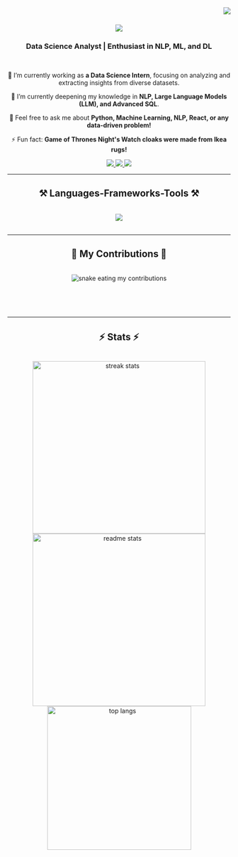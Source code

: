 <img align="right" src="https://visitor-badge.laobi.icu/badge?page_id=indranil143.indranil143" />

<h1 align="center">
    <img src="https://readme-typing-svg.herokuapp.com/?font=Righteous&size=35&center=true&vCenter=true&width=500&height=70&duration=4000&lines=Hi+There!+👋;+I'm+Indranil+Bandyopadhyay!;" />
</h1>

<h3 align="center">Data Science Analyst | Enthusiast in NLP, ML, and DL</h3>

<br/>

<div align="center">
 
 🔭 I’m currently working as **a Data Science Intern**, focusing on analyzing and extracting insights from diverse datasets.
 
 🌱 I’m currently deepening my knowledge in **NLP, Large Language Models (LLM), and Advanced SQL**.
 
 💬 Feel free to ask me about **Python, Machine Learning, NLP, React, or any data-driven problem!**
 
 ⚡ Fun fact: **Game of Thrones Night's Watch cloaks were made from Ikea rugs!**

</div>

<div align="center"> 
  <a href="mailto:banerjeeindranil143@gmail.com">
    <img src="https://img.shields.io/badge/Gmail-333333?style=for-the-badge&logo=gmail&logoColor=red" />
  </a>
  <a href="https://linkedin.com/in/ibandyopadhyay" target="_blank">
    <img src="https://img.shields.io/badge/LinkedIn-0077B5?style=for-the-badge&logo=linkedin&logoColor=white" />
  </a>
  <a href="https://indranil143.github.io" target="_blank">
    <img src="https://img.shields.io/badge/Portfolio-FF5722?style=for-the-badge&logo=todoist&logoColor=white" />
  </a>
</div>

<hr/>

<h2 align="center">⚒️ Languages-Frameworks-Tools ⚒️</h2>
<br/>
<div align="center">
    <img src="https://skillicons.dev/icons?i=python,javascript,tensorflow,pandas,powerbi,mongodb,c,react,html,css,vscode,github,git,r,excel,nextjs,mysql,nodejs" /><br>
</div>

<br/>
<hr/>

<div align="center">
  <h2>🐍 My Contributions 🐍</h2>
  <br>
  <img alt="snake eating my contributions" src="https://raw.githubusercontent.com/indranil143/indranil143/output/github-contribution-grid-snake.svg" />
  
  <br/><br/><br/>
</div>

<hr/>

<h2 align="center">⚡ Stats ⚡</h2>
<br>
<div align=center>
  <img width=390 src="https://github-readme-streak-stats-salesp07.vercel.app/?user=indranil143&count_private=true&theme=react&border_radius=10" alt="streak stats"/>
  <img width=390 src="https://github-readme-stats-salesp07.vercel.app/api?username=indranil143&count_private=true&show_icons=true&theme=react&rank_icon=github&border_radius=10" alt="readme stats" />
  <br/>
  <img width=325 align="center" src="https://github-readme-stats-salesp07.vercel.app/api/top-langs/?username=indranil143&hide=HTML&langs_count=8&layout=compact&theme=react&border_radius=10&size_weight=0.5&count_weight=0.5&exclude_repo=github-readme-stats" alt="top langs" />
</div>

<br/><br/>
